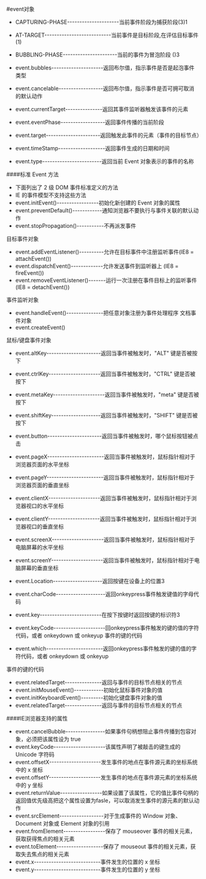 #event对象
* CAPTURING-PHASE---------------------当前事件阶段为捕获阶段(3)1
* AT-TARGET---------------------------当前事件是目标阶段,在评估目标事件(1)
* BUBBLING-PHASE----------------------当前的事件为冒泡阶段 ()3

* event.bubbles---------------------返回布尔值，指示事件是否是起泡事件类型
* event.cancelable------------------返回布尔值，指示事件是否可拥可取消的默认动作
* event.currentTarget---------------返回其事件监听器触发该事件的元素
* event.eventPhase------------------返回事件传播的当前阶段
* event.target----------------------返回触发此事件的元素（事件的目标节点）
* event.timeStamp-------------------返回事件生成的日期和时间
* event.type------------------------返回当前 Event 对象表示的事件的名称

####标准 Event 方法
* 下面列出了 2 级 DOM 事件标准定义的方法
* IE 的事件模型不支持这些方法
* event.initEvent()-----------------初始化新创建的 Event 对象的属性
* event.preventDefault()------------通知浏览器不要执行与事件关联的默认动作
* event.stopPropagation()-----------不再派发事件

目标事件对象
* event.addEventListener()----------允许在目标事件中注册监听事件(IE8 = attachEvent())
* event.dispatchEvent()-------------允许发送事件到监听器上 (IE8 = fireEvent())
* event.removeEventListener()-------运行一次注册在事件目标上的监听事件(IE8 = detachEvent())

事件监听对象
* event.handleEvent()---------------把任意对象注册为事件处理程序
文档事件对象
* event.createEvent()

鼠标/键盘事件对象
* event.altKey----------------------返回当事件被触发时，"ALT" 键是否被按下
* event.ctrlKey---------------------返回当事件被触发时，"CTRL" 键是否被按下
* event.metaKey---------------------返回当事件被触发时，"meta" 键是否被按下
* event.shiftKey--------------------返回当事件被触发时，"SHIFT" 键是否被按下

* event.button----------------------返回当事件被触发时，哪个鼠标按钮被点击

* event.pageX-----------------------返回当事件被触发时，鼠标指针相对于浏览器页面的水平坐标
* event.pageY-----------------------返回当事件被触发时，鼠标指针相对于浏览器页面的垂直坐标
* event.clientX---------------------返回当事件被触发时，鼠标指针相对于浏览器视口的水平坐标
* event.clientY---------------------返回当事件被触发时，鼠标指针相对于浏览器视口的垂直坐标
* event.screenX---------------------返回当事件被触发时，鼠标指针相对于电脑屏幕的水平坐标
* event.screenY---------------------返回当事件被触发时，鼠标指针相对于电脑屏幕的垂直坐标

* event.Location--------------------返回按键在设备上的位置3
* event.charCode--------------------返回onkeypress事件触发键值的字母代码
* event.key-------------------------在按下按键时返回按键的标识符3
* event.keyCode---------------------回onkeypress事件触发的键的值的字符代码，或者 onkeydown 或 onkeyup 事件的键的代码
* event.which-----------------------返回onkeypress事件触发的键的值的字符代码，或者 onkeydown 或 onkeyup

事件的键的代码
* event.relatedTarget---------------返回与事件的目标节点相关的节点
* event.initMouseEvent()------------初始化鼠标事件对象的值
* event.initKeyboardEvent()---------初始化键盘事件对象的值
* event.relatedTarget---------------返回与事件的目标节点相关的节点

####IE浏览器支持的属性
* event.cancelBubble----------------如果事件句柄想阻止事件传播到包容对象，必须把该属性设为 true
* event.keyCode---------------------该属性声明了被敲击的键生成的 Unicode 字符码
* event.offsetX---------------------发生事件的地点在事件源元素的坐标系统中的 x 坐标
* event.offsetY---------------------发生事件的地点在事件源元素的坐标系统中的 y 坐标
* event.returnValue-----------------如果设置了该属性，它的值比事件句柄的返回值优先级高把这个属性设置为fasle，可以取消发生事件的源元素的默认动作
* event.srcElement------------------对于生成事件的 Window 对象、Document 对象或 Element 对象的引用
* event.fromElement-----------------保存了 mouseover 事件的相关元素，获取获得焦点的相关元素
* event.toElement-------------------保存了 mouseout 事件的相关元素，获取失去焦点的相关元素
* event.x---------------------------事件发生的位置的 x 坐标
* event.y---------------------------事件发生的位置的 y 坐标
